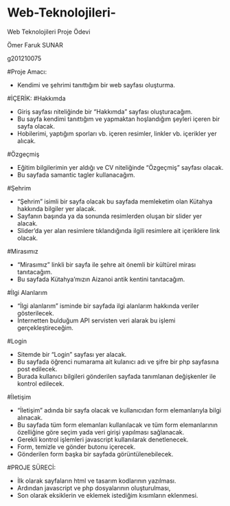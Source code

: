 # Web-Teknolojileri-

Web Teknolojileri Proje Ödevi

Ömer Faruk SUNAR

g201210075

#Proje Amacı:
-	Kendimi ve şehrimi tanıttığım bir web sayfası oluşturma.

#İÇERİK:
#Hakkımda
-	Giriş sayfası niteliğinde bir “Hakkımda” sayfası oluşturacağım. 
-	Bu sayfa kendimi tanıttığım ve yapmaktan hoşlandığım şeyleri içeren bir sayfa olacak.
-	Hobilerimi, yaptığım sporları vb. içeren resimler, linkler vb. içerikler yer alıcak. 

#Özgeçmiş
-	Eğitim bilgilerimin yer aldığı ve CV niteliğinde “Özgeçmiş” sayfası olacak.
-	Bu sayfada samantic tagler kullanacağım.

#Şehrim
-	“Şehrim” isimli bir sayfa olacak bu sayfada memleketim olan Kütahya hakkında bilgiler yer alacak. 
-	Sayfanın başında ya da sonunda resimlerden oluşan bir slider yer alacak. 
-	Slider’da yer alan resimlere tıklandığında ilgili resimlere ait içeriklere link olacak.

#Mirasımız
-	“Mirasımız” linkli bir sayfa ile  şehre ait önemli bir kültürel mirası tanıtacağım.
-	Bu sayfada Kütahya’mızın Aizanoi antik kentini tanıtacağım.

#İlgi Alanlarım
-	“İlgi alanlarım” isminde bir sayfada ilgi alanlarım hakkında veriler gösterilecek.
-	İnternetten bulduğum API servisten veri alarak bu işlemi gerçekleştireceğim.

#Login
-	Sitemde bir “Login” sayfası yer alacak.
-	Bu sayfada öğrenci numarama ait kulanıcı adı ve şifre bir php sayfasına post edilecek.
-	Burada kullanıcı bilgileri gönderilen sayfada tanımlanan değişkenler ile kontrol edilecek.

#İletişim
-	“İletişim” adında bir sayfa olacak ve kullanıcıdan form elemanlarıyla bilgi alınacak.
-	Bu sayfada tüm form elemanları kullanılacak ve tüm form elemanlarının özelliğine göre seçim yada veri girişi yapılması sağlanacak.
-	Gerekli kontrol işlemleri javascript kullanılarak denetlenecek.
-	Form, temizle ve gönder butonu içerecek.
-	Gönderilen form başka bir sayfada görüntülenebilecek.

#PROJE SÜRECİ:
-	İlk olarak sayfaların html ve tasarım kodlarının yazılması.
-	Ardından javascript ve php dosyalarının oluşturulması,
-	Son olarak eksiklerin ve eklemek istediğim kısımların eklenmesi.

